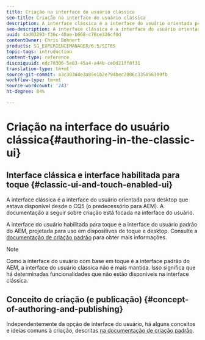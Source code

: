 ```yaml
---
title: Criação na interface do usuário clássica
seo-title: Criação na interface do usuário clássica
description: A interface clássica é a interface do usuário orientada pelo desktop disponível desde o CQ5. A documentação a seguir sobre criação está focada na interface do usuário. A interface do usuário habilitada para toque é a interface do usuário padrão do AEM, projetada para uso em dispositivos de toque e desktop. Consulte a documentação de criação padrão para obter mais informações.
seo-description: A interface clássica é a interface do usuário orientada pelo desktop disponível desde o CQ5. A documentação a seguir sobre criação está focada na interface do usuário. A interface do usuário habilitada para toque é a interface do usuário padrão do AEM, projetada para uso em dispositivos de toque e desktop. Consulte a documentação de criação padrão para obter mais informações.
uuid: 4ad03293-f36c-40ae-b668-c78ce326cf0d
contentOwner: Chris Bohnert
products: SG_EXPERIENCEMANAGER/6.5/SITES
topic-tags: introduction
content-type: reference
discoiquuid: edc78306-5e83-45a4-a44b-ce0d21ff0f31
translation-type: tm+mt
source-git-commit: a3c303d4e3a85e1b2e794bec2006c335056309fb
workflow-type: tm+mt
source-wordcount: '243'
ht-degree: 84%

---
```



# Criação na interface do usuário clássica{#authoring-in-the-classic-ui}

## Interface clássica e interface habilitada para toque {#classic-ui-and-touch-enabled-ui}

A interface clássica é a interface do usuário orientada para desktop que estava disponível desde o CQ5 (o predecessório para AEM). A documentação a seguir sobre criação está focada na interface do usuário.

A interface do usuário habilitada para toque é a interface do usuário padrão do AEM, projetada para uso em dispositivos de toque e desktop. Consulte a [documentação de criação padrão](/help/sites-authoring/author.md) para obter mais informações.

>[!NOTE]
>
>Como a interface do usuário com base em toque é a interface padrão do AEM, a interface do usuário clássica não é mais mantida. Isso significa que há determinadas funcionalidades que não estão disponíveis na interface clássica.

## Conceito de criação (e publicação) {#concept-of-authoring-and-publishing}

Independentemente da opção de interface do usuário, há alguns conceitos e ideias comuns à criação, descritas [na documentação de criação padrão](/help/sites-authoring/author.md#concept-of-authoring-and-publishing).
